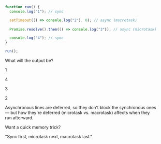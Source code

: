 ```javascript
function run() {
  console.log("1"); // sync

  setTimeout(() => console.log("2"), 0); // async (macrotask)
  
  Promise.resolve().then(() => console.log("3")); // async (microtask)

  console.log("4"); // sync
}

run();
```

What will the output be?

1

4

3

2

Asynchronous lines are deferred, so they don’t block the synchronous ones — but how they're deferred (microtask vs. macrotask) affects when they run afterward.

Want a quick memory trick?

"Sync first, microtask next, macrotask last."
